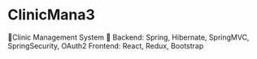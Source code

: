 # ClinicMana3
🏥Clinic Management System 🏥
Backend: Spring, Hibernate, SpringMVC, SpringSecurity, OAuth2
Frontend: React, Redux, Bootstrap
